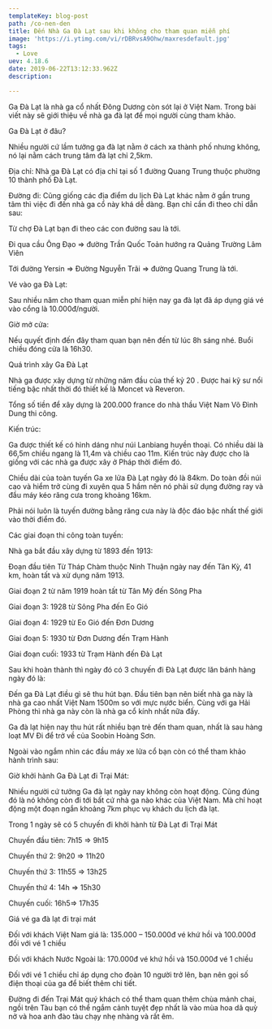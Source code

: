 ```yaml
---
templateKey: blog-post
path: /co-nen-den
title: Đến Nhà Ga Đà Lạt sau khi không cho tham quan miễn phí
image: 'https://i.ytimg.com/vi/rDBRvsA9Ohw/maxresdefault.jpg' 
tags:
  - Love
uev: 4.18.6
date: 2019-06-22T13:12:33.962Z
description:

---
```


Ga Đà Lạt là nhà ga cổ nhất Đông Dương còn sót lại ở Việt Nam. Trong bài viết này sẽ giới thiệu về nhà ga đà lạt để mọi người cùng tham khảo.

Ga Đà Lạt ở đâu?

Nhiều người cứ lầm tưởng ga đà lạt nằm ở cách xa thành phố nhưng không, nó lại nằm cách trung tâm đà lạt chỉ 2,5km.

Địa chỉ:
Nhà ga Đà Lạt có địa chỉ tại số 1 đường Quang Trung thuộc phường 10 thành phố Đà Lạt.

Đường đi:
Cũng giống các địa điểm du lịch Đà Lạt khác nằm ở gần trung tâm thì việc đi đến nhà ga cổ này khá dễ dàng. Bạn chỉ cần đi theo chỉ dẫn sau:

Từ chợ Đà Lạt bạn đi theo các con đường sau là tới.

Đi qua cầu Ông Đạo => đường Trần Quốc Toản hướng ra Quảng Trường Lâm Viên

Tới đường Yersin => Đường Nguyễn Trãi => đường Quang Trung là tới.


Vé vào ga Đà Lạt:

Sau nhiều năm cho tham quan miễn phí hiện nay ga đà lạt đã áp dụng giá vé vào cổng là 10.000đ/người.

Giờ mở cửa:

Nếu quyết định đến đây tham quan bạn nên đến từ lúc 8h sáng nhé. Buổi chiều đóng cửa là 16h30.


Quá trình xây Ga Đà Lạt

Nhà ga được xây dựng từ những năm đầu của thế kỷ 20 . Được hai kỹ sư nổi tiếng bậc nhất thời đó thiết kế là Moncet và Reveron.

Tổng số tiền để xây dựng là 200.000 france do nhà thầu Việt Nam Võ Đình Dung thi công.

Kiến trúc:

Ga được thiết kế có hình dáng như núi Lanbiang huyền thoại. Có nhiều dài là 66,5m chiều ngang là 11,4m và chiều cao 11m. Kiến trúc này được cho là giống với các nhà ga được xây ở Pháp thời điểm đó.

Chiều dài của toàn tuyến Ga xe lửa Đà Lạt ngày đó là 84km. Do toàn đồi núi cao và hiểm trở cùng đi xuyên qua 5 hầm nên nó phải sử dụng đường ray và đầu máy kéo răng cưa trong khoảng 16km.

Phải nói luôn là tuyến đường bằng răng cưa này là độc đáo bậc nhất thế giới vào thời điểm đó.

Các giai đoạn thi công toàn tuyến:

Nhà ga bắt đầu xây dựng từ 1893 đến 1913:

Đoạn đầu tiên Từ Tháp Chàm thuộc Ninh Thuận ngày nay đến Tân Kỳ, 41 km, hoàn tất và xử dụng năm 1913.

Giai đoạn 2 từ năm 1919 hoàn tất từ Tân Mỹ đến Sông Pha

Giai đoạn 3: 1928  từ Sông Pha đến Eo Gió

Giai đoạn 4: 1929 từ Eo Gió đến Đơn Dương

Giai đoạn 5: 1930 từ  Đơn Dương đến Trạm Hành

Giai đoạn cuối: 1933 từ Trạm Hành đến Đà Lạt

Sau khi hoàn thành thì ngày đó có 3 chuyến đi Đà Lạt được lăn bánh hàng ngày đó là:

Đến ga Đà Lạt điều gì sẽ thu hút bạn. Đầu tiên bạn nên biết nhà ga này là nhà ga cao nhất Việt Nam 1500m so với mực nước biển. Cùng với ga Hải Phòng thì nhà ga này còn là nhà ga cổ kính nhất nữa đấy.

Ga đà lạt hiện nay thu hút rất nhiều bạn trẻ đến tham quan, nhất là sau hàng loạt MV Đi để trở về của Soobin Hoàng Sơn.

Ngoài vào ngắm nhìn các đầu máy xe lửa cổ bạn còn có thể tham khảo hành trình sau:

Giờ khởi hành Ga Đà Lạt đi Trại Mát:

Nhiều người cứ tưởng Ga đà lạt ngày nay không còn hoạt động. Cũng đúng đó là nó không còn đi tới bất cứ nhà ga nào khác của Việt Nam. Mà chỉ hoạt động một đoạn ngắn khoảng 7km phục vụ khách du lịch đà lạt.

Trong 1 ngày sẽ có 5 chuyến đi khởi hành từ Đà Lạt đi Trại Mát

Chuyến đầu tiên: 7h15 => 9h15

Chuyến thứ 2: 9h20 => 11h20

Chuyến thứ 3: 11h55 => 13h25

Chuyến thứ 4: 14h => 15h30

Chuyến cuối: 16h5=> 17h35

Giá vé ga đà lạt đi trại mát

Đối với khách Việt Nam giá là: 135.000 – 150.000đ vé khứ hồi và 100.000đ đối với vé 1 chiều

Đối với khách Nước Ngoài là: 170.000đ vé khứ hồi và 150.000đ vé 1 chiều

Đối với vé 1 chiều chỉ áp dụng cho đoàn 10 người trở lên, bạn nên gọi số điện thoại của ga để biết thêm chi tiết.

Đường đi đến Trại Mát quý khách có thể tham quan thêm chùa mảnh chai, ngồi trên Tàu bạn có thể ngắm cảnh tuyệt đẹp nhất là vào mùa hoa dã quỳ nở và hoa anh đào tàu chạy nhẹ nhàng và rất êm.

